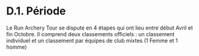 # D.1. Période

Le Run Archery Tour se dispute en 4 étapes qui ont lieu entre début Avril et fin Octobre.
Il comprend deux classements officiels : un classement individuel et un classement par équipes de club
mixtes (1 Femme et 1 homme)
